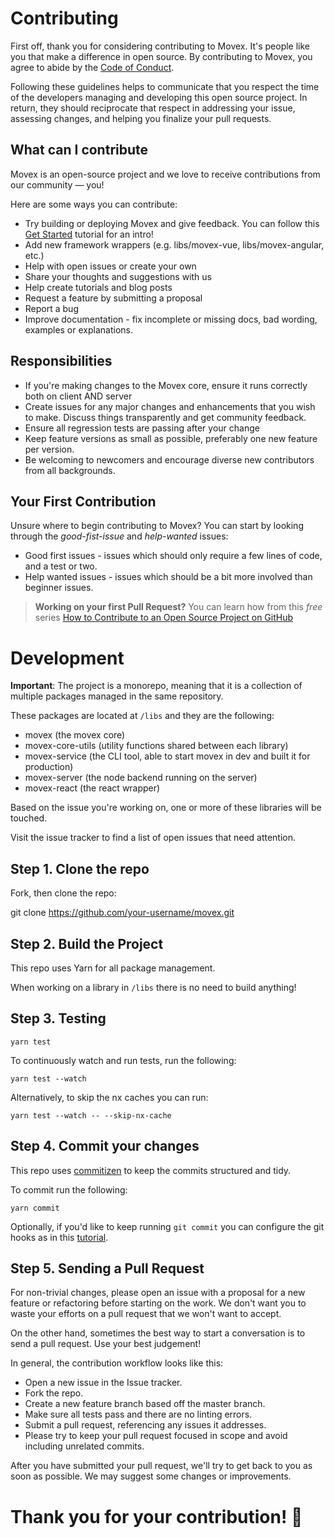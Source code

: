 # Contributing

First off, thank you for considering contributing to Movex. It's people like you that make a difference in open source. By contributing to Movex, you agree to abide by the [Code of Conduct](https://github.com/movesthatmatter/movex/blob/main/CODE_OF_CONDUCT.md).

Following these guidelines helps to communicate that you respect the time of the developers managing and developing this open source project. In return, they should reciprocate that respect in addressing your issue, assessing changes, and helping you finalize your pull requests.

## What can I contribute

Movex is an open-source project and we love to receive contributions from our community — you!

Here are some ways you can contribute:
- Try building or deploying Movex and give feedback. You can follow this [Get Started](https://www.movex.dev/docs/overview/get_started) tutorial for an intro!
- Add new framework wrappers (e.g. libs/movex-vue, libs/movex-angular, etc.)
- Help with open issues or create your own
- Share your thoughts and suggestions with us
- Help create tutorials and blog posts
- Request a feature by submitting a proposal
- Report a bug
- Improve documentation - fix incomplete or missing docs, bad wording, examples or explanations.

## Responsibilities
* If you're making changes to the Movex core, ensure it runs correctly both on client AND server
* Create issues for any major changes and enhancements that you wish to make. Discuss things transparently and get community feedback.
* Ensure all regression tests are passing after your change
* Keep feature versions as small as possible, preferably one new feature per version.
* Be welcoming to newcomers and encourage diverse new contributors from all backgrounds.

## Your First Contribution

Unsure where to begin contributing to Movex? You can start by looking through the _good-fist-issue_ and _help-wanted_ issues:
- Good first issues - issues which should only require a few lines of code, and a test or two.
- Help wanted issues - issues which should be a bit more involved than beginner issues.

> **Working on your first Pull Request?**
> You can learn how from this *free* series [How to Contribute to an Open Source Project on GitHub](https://kcd.im/pull-request)

# Development

**Important**: The project is a monorepo, meaning that it is a collection of multiple packages managed in the same repository. 

These packages are located at `/libs` and they are the following:
- movex (the movex core)
- movex-core-utils (utility functions shared between each library)
- movex-service (the CLI tool, able to start movex in dev and built it for production)
- movex-server (the node backend running on the server)
- movex-react (the react wrapper)

Based on the issue you're working on, one or more of these libraries will be touched.

Visit the issue tracker to find a list of open issues that need attention.

## Step 1. Clone the repo

Fork, then clone the repo:

git clone https://github.com/your-username/movex.git

## Step 2. Build the Project

This repo uses Yarn for all package management.

When working on a library in `/libs` there is no need to build anything!

## Step 3. Testing

`yarn test`

To continuously watch and run tests, run the following:

`yarn test --watch`

Alternatively, to skip the nx caches you can run:

`yarn test --watch -- --skip-nx-cache`

## Step 4. Commit your changes

This repo uses [commitizen](https://github.com/commitizen/cz-cli) to keep the commits structured and tidy.

To commit run the following:

`yarn commit`

Optionally, if you'd like to keep running `git commit` you can configure the git hooks as in this [tutorial](https://github.com/commitizen/cz-cli#optional-running-commitizen-on-git-commit).

## Step 5. Sending a Pull Request
For non-trivial changes, please open an issue with a proposal for a new feature or refactoring before starting on the work. We don't want you to waste your efforts on a pull request that we won't want to accept.

On the other hand, sometimes the best way to start a conversation is to send a pull request. Use your best judgement!

In general, the contribution workflow looks like this:

- Open a new issue in the Issue tracker.
- Fork the repo.
- Create a new feature branch based off the master branch.
- Make sure all tests pass and there are no linting errors.
- Submit a pull request, referencing any issues it addresses.
- Please try to keep your pull request focused in scope and avoid including unrelated commits.

After you have submitted your pull request, we'll try to get back to you as soon as possible. We may suggest some changes or improvements.

# Thank you for your contribution! 🙏
